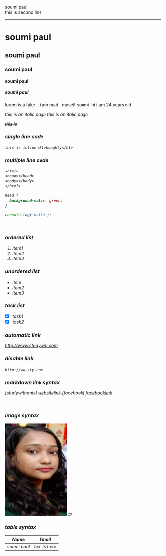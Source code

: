 <!--markdown tutorial>-->

soumi paul <br/>
this is second line

---

# soumi paul

## soumi paul

### soumi paul

#### soumi paul

##### soumi paul

<p>lorem is a fake .. i am mad . myself soumi .hi i am 24 years old</p>

<i>this is an italic page<i>
_this is an italic page_

~~this is~~

### single line code

`this is inline`
`<h1>hooghly</h1>`

### multiple line code

```
<html>
<head></head>
<body></body>
</html>
```

```css
head {
  background-color: green;
}
```

```javascript
console.log("hello");
```

<br/>

### ordered list

1. item1
2. item2
3. item3

### unordered list

- item
- item2
- item3
  <br/>

### task list

- [x] task1
- [x] task2
      <br/>

### automatic link

http://www.studywin.com

### disable link

`http://ww.sty.com`

### markdown link syntax

[studywithanis] [websitelink]
[facebook] [facebooklink]

<br/>

### image syntax

<!-- ![profile](./images/img.jpg) -->

<img src="./images/img.jpg" width="200" height="300" title="profile image">😊

### table syntax
| Name | Email |
| ------- |---- |
| soumi paul | text is here
<!-- all link is here -->

[websitelink]: http://www.studywithanis.com
[facebooklink]: http://www.studywithanis.com
